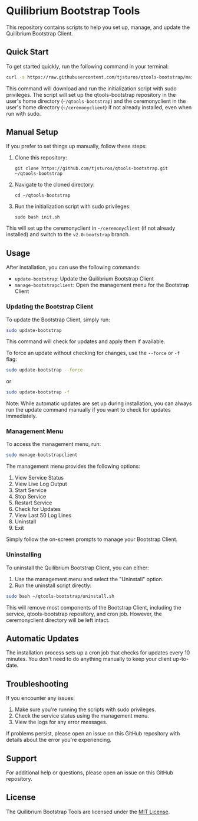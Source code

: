# Quilibrium Bootstrap Tools

This repository contains scripts to help you set up, manage, and update the Quilibrium Bootstrap Client.

## Quick Start

To get started quickly, run the following command in your terminal:

```bash
curl -s https://raw.githubusercontent.com/tjsturos/qtools-bootstrap/main/init.sh | sudo bash
```

This command will download and run the initialization script with sudo privileges. The script will set up the qtools-bootstrap repository in the user's home directory (`~/qtools-bootstrap`) and the ceremonyclient in the user's home directory (`~/ceremonyclient`) if not already installed, even when run with sudo.

## Manual Setup

If you prefer to set things up manually, follow these steps:

1. Clone this repository:
   ```
   git clone https://github.com/tjsturos/qtools-bootstrap.git ~/qtools-bootstrap
   ```

2. Navigate to the cloned directory:
   ```
   cd ~/qtools-bootstrap
   ```

3. Run the initialization script with sudo privileges:
   ```
   sudo bash init.sh
   ```

This will set up the ceremonyclient in `~/ceremonyclient` (if not already installed) and switch to the `v2.0-bootstrap` branch.

## Usage

After installation, you can use the following commands:

- `update-bootstrap`: Update the Quilibrium Bootstrap Client
- `manage-bootstrapclient`: Open the management menu for the Bootstrap Client

### Updating the Bootstrap Client

To update the Bootstrap Client, simply run:

```bash
sudo update-bootstrap
```

This command will check for updates and apply them if available.

To force an update without checking for changes, use the `--force` or `-f` flag:

```bash
sudo update-bootstrap --force
```

or

```bash
sudo update-bootstrap -f
```

Note: While automatic updates are set up during installation, you can always run the update command manually if you want to check for updates immediately.

### Management Menu

To access the management menu, run:

```bash
sudo manage-bootstrapclient
```

The management menu provides the following options:

1. View Service Status
2. View Live Log Output
3. Start Service
4. Stop Service
5. Restart Service
6. Check for Updates
7. View Last 50 Log Lines
8. Uninstall
9. Exit

Simply follow the on-screen prompts to manage your Bootstrap Client.

### Uninstalling

To uninstall the Quilibrium Bootstrap Client, you can either:

1. Use the management menu and select the "Uninstall" option.
2. Run the uninstall script directly:

```bash
sudo bash ~/qtools-bootstrap/uninstall.sh
```

This will remove most components of the Bootstrap Client, including the service, qtools-bootstrap repository, and cron job. However, the ceremonyclient directory will be left intact.

## Automatic Updates

The installation process sets up a cron job that checks for updates every 10 minutes. You don't need to do anything manually to keep your client up-to-date.

## Troubleshooting

If you encounter any issues:

1. Make sure you're running the scripts with sudo privileges.
2. Check the service status using the management menu.
3. View the logs for any error messages.

If problems persist, please open an issue on this GitHub repository with details about the error you're experiencing.

## Support

For additional help or questions, please open an issue on this GitHub repository.

## License

The Quilibrium Bootstrap Tools are licensed under the [MIT License](LICENSE).